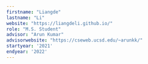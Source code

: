 ```yaml
---
firstname: "Liangde"
lastname: "Li"
website: "https://liangdeli.github.io/"
role: "M.S. Student"
advisor: "Arun Kumar"
advisorwebsite: "https://cseweb.ucsd.edu/~arunkk/"
startyear: '2021'
endyear: '2022'
---
```


